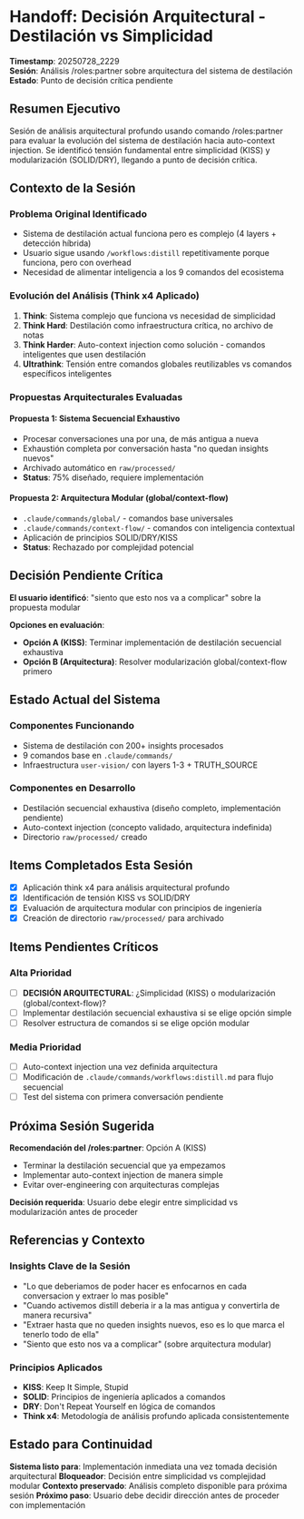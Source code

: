 # Handoff: Decisión Arquitectural - Destilación vs Simplicidad

**Timestamp**: 20250728_2229  
**Sesión**: Análisis /roles:partner sobre arquitectura del sistema de destilación  
**Estado**: Punto de decisión crítica pendiente

## Resumen Ejecutivo

Sesión de análisis arquitectural profundo usando comando /roles:partner para evaluar la evolución del sistema de destilación hacia auto-context injection. Se identificó tensión fundamental entre simplicidad (KISS) y modularización (SOLID/DRY), llegando a punto de decisión crítica.

## Contexto de la Sesión

### Problema Original Identificado
- Sistema de destilación actual funciona pero es complejo (4 layers + detección híbrida)
- Usuario sigue usando `/workflows:distill` repetitivamente porque funciona, pero con overhead
- Necesidad de alimentar inteligencia a los 9 comandos del ecosistema

### Evolución del Análisis (Think x4 Aplicado)
1. **Think**: Sistema complejo que funciona vs necesidad de simplicidad
2. **Think Hard**: Destilación como infraestructura crítica, no archivo de notas
3. **Think Harder**: Auto-context injection como solución - comandos inteligentes que usen destilación
4. **Ultrathink**: Tensión entre comandos globales reutilizables vs comandos específicos inteligentes

### Propuestas Arquitecturales Evaluadas

#### Propuesta 1: Sistema Secuencial Exhaustivo
- Procesar conversaciones una por una, de más antigua a nueva
- Exhaustión completa por conversación hasta "no quedan insights nuevos"
- Archivado automático en `raw/processed/`
- **Status**: 75% diseñado, requiere implementación

#### Propuesta 2: Arquitectura Modular (global/context-flow)
- `.claude/commands/global/` - comandos base universales
- `.claude/commands/context-flow/` - comandos con inteligencia contextual
- Aplicación de principios SOLID/DRY/KISS
- **Status**: Rechazado por complejidad potencial

## Decisión Pendiente Crítica

**El usuario identificó**: "siento que esto nos va a complicar" sobre la propuesta modular

**Opciones en evaluación**:
- **Opción A (KISS)**: Terminar implementación de destilación secuencial exhaustiva
- **Opción B (Arquitectura)**: Resolver modularización global/context-flow primero

## Estado Actual del Sistema

### Componentes Funcionando
- Sistema de destilación con 200+ insights procesados
- 9 comandos base en `.claude/commands/`
- Infraestructura `user-vision/` con layers 1-3 + TRUTH_SOURCE

### Componentes en Desarrollo
- Destilación secuencial exhaustiva (diseño completo, implementación pendiente)
- Auto-context injection (concepto validado, arquitectura indefinida)
- Directorio `raw/processed/` creado

## Items Completados Esta Sesión
- [x] Aplicación think x4 para análisis arquitectural profundo
- [x] Identificación de tensión KISS vs SOLID/DRY
- [x] Evaluación de arquitectura modular con principios de ingeniería
- [x] Creación de directorio `raw/processed/` para archivado

## Items Pendientes Críticos

### Alta Prioridad
- [ ] **DECISIÓN ARQUITECTURAL**: ¿Simplicidad (KISS) o modularización (global/context-flow)?
- [ ] Implementar destilación secuencial exhaustiva si se elige opción simple
- [ ] Resolver estructura de comandos si se elige opción modular

### Media Prioridad  
- [ ] Auto-context injection una vez definida arquitectura
- [ ] Modificación de `.claude/commands/workflows:distill.md` para flujo secuencial
- [ ] Test del sistema con primera conversación pendiente

## Próxima Sesión Sugerida

**Recomendación del /roles:partner**: Opción A (KISS)
- Terminar la destilación secuencial que ya empezamos
- Implementar auto-context injection de manera simple
- Evitar over-engineering con arquitecturas complejas

**Decisión requerida**: Usuario debe elegir entre simplicidad vs modularización antes de proceder

## Referencias y Contexto

### Insights Clave de la Sesión
- "Lo que deberiamos de poder hacer es enfocarnos en cada conversacion y extraer lo mas posible"
- "Cuando activemos distill deberia ir a la mas antigua y convertirla de manera recursiva"
- "Extraer hasta que no queden insights nuevos, eso es lo que marca el tenerlo todo de ella"
- "Siento que esto nos va a complicar" (sobre arquitectura modular)

### Principios Aplicados
- **KISS**: Keep It Simple, Stupid
- **SOLID**: Principios de ingeniería aplicados a comandos
- **DRY**: Don't Repeat Yourself en lógica de comandos
- **Think x4**: Metodología de análisis profundo aplicada consistentemente

## Estado para Continuidad

**Sistema listo para**: Implementación inmediata una vez tomada decisión arquitectural
**Bloqueador**: Decisión entre simplicidad vs complejidad modular
**Contexto preservado**: Análisis completo disponible para próxima sesión
**Próximo paso**: Usuario debe decidir dirección antes de proceder con implementación